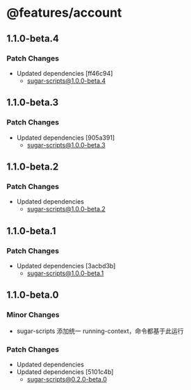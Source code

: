 # @features/account

## 1.1.0-beta.4

### Patch Changes

- Updated dependencies [ff46c94]
  - sugar-scripts@1.0.0-beta.4

## 1.1.0-beta.3

### Patch Changes

- Updated dependencies [905a391]
  - sugar-scripts@1.0.0-beta.3

## 1.1.0-beta.2

### Patch Changes

- Updated dependencies
  - sugar-scripts@1.0.0-beta.2

## 1.1.0-beta.1

### Patch Changes

- Updated dependencies [3acbd3b]
  - sugar-scripts@1.0.0-beta.1

## 1.1.0-beta.0

### Minor Changes

- sugar-scripts 添加统一 running-context，命令都基于此运行

### Patch Changes

- Updated dependencies
- Updated dependencies [5101c4b]
  - sugar-scripts@0.2.0-beta.0
